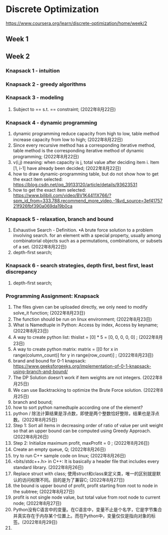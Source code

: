# Discrete Optimization
https://www.coursera.org/learn/discrete-optimization/home/week/2

## Week 1


## Week 2
### Knapsack 1 - intuition

### Knapsack 2 - greedy algorithms

### Knapsack 3 - modeling
1. Subject to == s.t. == constraint; (2022年8月22日)

### Knapsack 4 - dynamic programming
1.  dynamic programming reduce capacity from high to low, table method increase capacity from low to high; (2022年8月22日)
2.  Since every recursive method has a corresponding iterative method, table method is the corresponding iterative method of dynamic programming; (2022年8月22日)
3. v(i,j) meaning: when capacity is j, total value after deciding item i. Item [1, i-1] have already been decided; (2022年8月22日)
4. how to draw dynamic-programming table, but do not show how to get the exact item selected: https://blog.csdn.net/qq_39133120/article/details/93623531 
5. how to get the exact item selected: https://www.bilibili.com/video/BV1K4411X766/?spm_id_from=333.788.recommend_more_video.-1&vd_source=3ef4175721f926fbf390a069da19b0ca

### Knapsack 5 - relaxation, branch and bound
1. Exhaustive Search - Definition. •A brute force solution to a problem involving search. for an element with a special property, usually among combinatorial objects such as a permutations, combinations, or subsets of a set. (2022年8月22日)
2. depth-first search; 

### Knapsack 6 - search strategies, depth first, best first, least discrepancy
1. depth-first search; 

### Programming Assignment: Knapsack
1. The files given can be uploaded directly, we only need to modify solve_it function; (2022年8月23日)
2. The function should be run on linux environment; (2022年8月23日)
3. What is Namedtuple in Python: Access by index, Access by keyname; (2022年8月23日)
4. A way to create python list: thislist = [0] * 5 = [0, 0, 0, 0, 0] ; (2022年8月23日)
5. A way to create python matrix: matrix = [[0 for x in range(column_count)] for y in range(row_count)] ; (2022年8月23日)
6. brand and bound for 0-1 knapsack: https://www.geeksforgeeks.org/implementation-of-0-1-knapsack-using-branch-and-bound/
7. The DP Solution doesn’t work if item weights are not integers. (2022年8月25日)
8. We can use Backtracking to optimize the Brute Force solution. (2022年8月25日)
9. branch and bound; 
10. how to sort python namedtuple according one of the element? 
11. python / 除法计算结果是浮点数，即使是两个整数恰好整除，结果也是浮点数。(2022年8月25日)
12. Step 1: Sort all items in decreasing order of ratio of value per unit weight so that an upper bound can be computed using Greedy Approach. (2022年8月26日)
13. Step 2: Initialize maximum profit, maxProfit = 0 ; (2022年8月26日)
14. Create an empty queue, Q; (2022年8月26日)
15. try to run C++ sample code on linux; (2022年8月26日)
16. <bits/stdc++.h> in C++: It is basically a header file that includes every standard library. (2022年8月26日)
17. Replace struct with class; 使用struct和class来定义类，唯一的区别就是默认的访问权限不同。目的是为了兼容C; (2022年8月27日)
18. the bound is upper bound of profit, profit starting from root to node in the subtree; (2022年8月27日)
19. profit is not single node value, but total value from root node to current node; (2022年8月27日)
20. Python没有C语言中的变量。在C语言中，变量不止是个名字，它是字节集合并真实存在于内存某个位置上。而在Python中，变量仅仅是指向对象的标签。(2022年8月29日)
21. 















